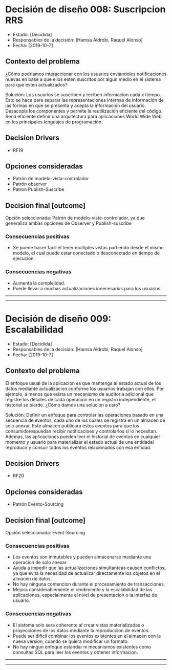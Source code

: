 # Decisión de diseño 008: Suscripcion RRS

* Estado: [Decidida]
* Responsables de la decisión: [Hamsa Aldrobi, Raquel Alonso]
* Fecha: [2019-10-7] <!-- when the decision was last updated -->

## Contexto del problema

¿Cómo podriamos interaccionar con los usuarios enviandoles notificaciones nuevas en base a que ellos esten suscritos
por algun medio en el sistema para que esten actualizados?

Solución:
Los usuarios se suscriben y reciben informacion cada x tiempo. Esto se hace para separar las representaciones 
internas de información de las formas en que se presenta y acepta la información del usuario. 
Desacopla los componentes y permite la reutilización eficiente del código. Seria eficiente definir una 
arquitectura para aplicaciones World Wide Web en los principales lenguajes de programación.

## Decision Drivers 

* RF19

## Opciones consideradas

* Patrón de modelo-vista-controlador
* Patrón observer
* Patron Publish-Suscribe

## Decision final [outcome]

Opción seleccionada: Patrón de modelo-vista-controlador, ya que generaliza ambas opciones de Observer y Publish-suscribe

### Consecuencias positivas 

* Se puede hacer facil el tener multiples vistas partiendo desde el mismo modelo, el cual puede estar conectado o 
desconectado en tiempo de ejecucion.

### Consecuencias negativas 

* Aumenta la complejidad.
* Puede llevar a muchas actualizaciones innecesarias para los usuarios.
- - - - - - - - - - - - - - - - - - - - - - - - - - - - - - - - - - - - - - - - - - - - - - - - - - - - - - - 
- - - - - - - - - - - - - - - - - - - - - - - - - - - - - - - - - - - - - - - - - - - - - - - - - - - - - - - 
# Decisión de diseño 009: Escalabilidad

* Estado: [Decidida]
* Responsables de la decisión: [Hamsa Aldrobi, Raquel Alonso]
* Fecha: [2019-10-7] <!-- when the decision was last updated -->

## Contexto del problema

El enfoque usual de la aplicacion es que mantenga al estado actual de los datos mediante actualizacion conforme los 
usuarios trabajan con ellos. Por ejemplo, a menos que exista un mecanismo de auditoria adicional que registre los
detalles de cada operacion en un registro independiente, el historial se pierde. ¿Cómo damos una solución a esto?

Solución:
Definir un enfoque para controlar las operaciones basado en una secuencia de eventos, cada uno de los cuales se registra 
en un almacen de solo anexar. Este almacen publicara estos eventos para que los consumidorespuedan recibir notificacioes
y controlarlos si lo necesitan. Ademas, las aplicaciones pueden leer el historial de eventos en cualquier momento y 
usuario para materializar el estado actual de una entidadal reproducir y consuir todos los eventos relacionados con esa
entidad.

## Decision Drivers 

* RF20

## Opciones consideradas

* Patrón Evento-Sourcing

## Decision final [outcome]

Opción seleccionada: Event-Sourcing

### Consecuencias positivas 

* Los eventos son inmutables y pueden almacenarse mediante una operacion de solo anexar.
* Ayuda a impedir que las actualizaciones simultanteas causen conflictos, ya que evita la necesidad de actualizar 
directamente los objetos en el almacen de datos.
* No hay ninguna contencion durante el procesamiento de transacciones.
* Mejora considerablemente el rendimiento y la escalabilidad de las aplicaciones, especialmente el nivel de presentacion
o la interfaz de usuario.

### Consecuencias negativas 

* El sistema solo sera coherente al crear vistas materializadas o proyecciones de los datos mediante la reproduccion 
de eventos.
* Puede ser dificil combinar los eventos existentes en el almacen con la nueva version, cuando se quiera modificar un
formato.
* No hay ningun enfoque estandar ni mecanismos existentes como consultas SQL para leer los eventos y obtener informacion.
- - - - - - - - - - - - - - - - - - - - - - - - - - - - - - - - - - - - - - - - - - - - - - - - - - - - - - - 
- - - - - - - - - - - - - - - - - - - - - - - - - - - - - - - - - - - - - - - - - - - - - - - - - - - - - - - 